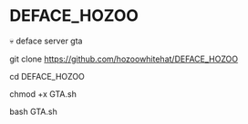 # DEFACE_HOZOO
💀 deface server gta 


git clone https://github.com/hozoowhitehat/DEFACE_HOZOO

cd DEFACE_HOZOO

chmod +x GTA.sh

bash GTA.sh
